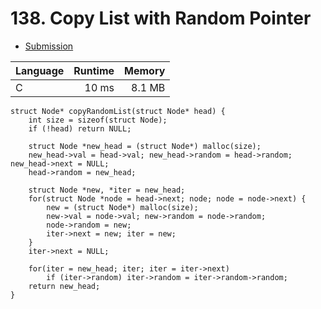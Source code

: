 # 138. Copy List with Random Pointer
- [Submission](https://leetcode.com/submissions/detail/1269446073/)

| Language | Runtime | Memory |
| :-       |       -:|      -:|
| C | 10 ms | 8.1 MB |
```
struct Node* copyRandomList(struct Node* head) {
    int size = sizeof(struct Node);
    if (!head) return NULL;

    struct Node *new_head = (struct Node*) malloc(size);
    new_head->val = head->val; new_head->random = head->random; new_head->next = NULL;
    head->random = new_head;
    
    struct Node *new, *iter = new_head;
    for(struct Node *node = head->next; node; node = node->next) {
        new = (struct Node*) malloc(size);
        new->val = node->val; new->random = node->random;
        node->random = new;
        iter->next = new; iter = new;
    }
    iter->next = NULL;
    
    for(iter = new_head; iter; iter = iter->next)
        if (iter->random) iter->random = iter->random->random;
    return new_head;
}
```
